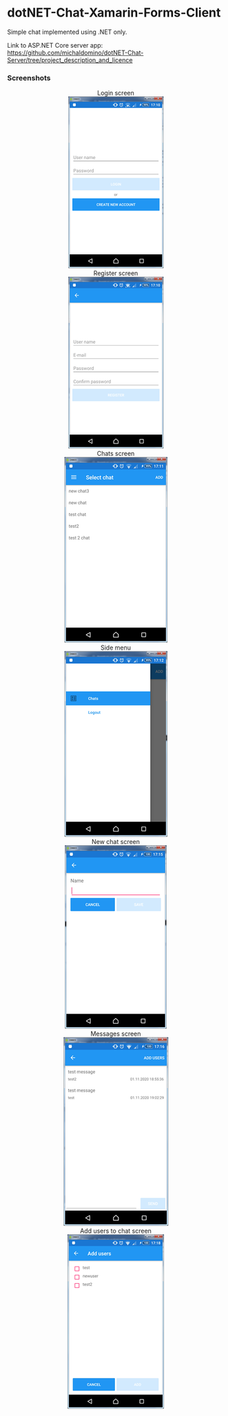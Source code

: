 # dotNET-Chat-Xamarin-Forms-Client
Simple chat implemented using .NET only.

Link to ASP.NET Core server app:
https://github.com/michaldomino/dotNET-Chat-Server/tree/project_description_and_licence

### Screenshots

<p align="center">
Login screen<br>
<img src="https://github.com/michaldomino/dotNET-Chat-Xamarin-Forms-Client/blob/media/docs/images/login.png?raw=true" /><br>
Register screen<br> 
<img src="https://github.com/michaldomino/dotNET-Chat-Xamarin-Forms-Client/blob/media/docs/images/register.png?raw=true" /><br>
Chats screen<br>
<img src="https://github.com/michaldomino/dotNET-Chat-Xamarin-Forms-Client/blob/media/docs/images/chats.png?raw=true" /><br>
Side menu<br>
<img src="https://github.com/michaldomino/dotNET-Chat-Xamarin-Forms-Client/blob/media/docs/images/side_menu.png?raw=true" /><br> 
New chat screen<br>
<img src="https://github.com/michaldomino/dotNET-Chat-Xamarin-Forms-Client/blob/media/docs/images/new_chat.png?raw=true" /><br>
Messages screen<br>
<img src="https://github.com/michaldomino/dotNET-Chat-Xamarin-Forms-Client/blob/media/docs/images/messages.png?raw=true" /><br>
Add users to chat screen<br>
<img src="https://github.com/michaldomino/dotNET-Chat-Xamarin-Forms-Client/blob/media/docs/images/add_users.png?raw=true" /><br>
</p>
